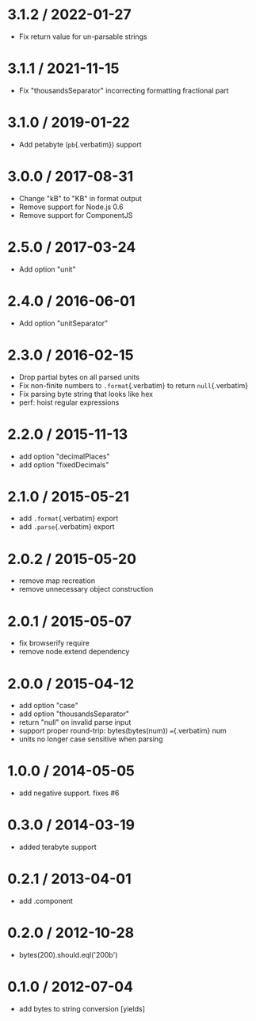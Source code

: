 # 3.1.2 / 2022-01-27

- Fix return value for un-parsable strings

# 3.1.1 / 2021-11-15

- Fix \"thousandsSeparator\" incorrecting formatting fractional part

# 3.1.0 / 2019-01-22

- Add petabyte (`pb`{.verbatim}) support

# 3.0.0 / 2017-08-31

- Change \"kB\" to \"KB\" in format output
- Remove support for Node.js 0.6
- Remove support for ComponentJS

# 2.5.0 / 2017-03-24

- Add option \"unit\"

# 2.4.0 / 2016-06-01

- Add option \"unitSeparator\"

# 2.3.0 / 2016-02-15

- Drop partial bytes on all parsed units
- Fix non-finite numbers to `.format`{.verbatim} to return
  `null`{.verbatim}
- Fix parsing byte string that looks like hex
- perf: hoist regular expressions

# 2.2.0 / 2015-11-13

- add option \"decimalPlaces\"
- add option \"fixedDecimals\"

# 2.1.0 / 2015-05-21

- add `.format`{.verbatim} export
- add `.parse`{.verbatim} export

# 2.0.2 / 2015-05-20

- remove map recreation
- remove unnecessary object construction

# 2.0.1 / 2015-05-07

- fix browserify require
- remove node.extend dependency

# 2.0.0 / 2015-04-12

- add option \"case\"
- add option \"thousandsSeparator\"
- return \"null\" on invalid parse input
- support proper round-trip: bytes(bytes(num)) `=`{.verbatim} num
- units no longer case sensitive when parsing

# 1.0.0 / 2014-05-05

- add negative support. fixes #6

# 0.3.0 / 2014-03-19

- added terabyte support

# 0.2.1 / 2013-04-01

- add .component

# 0.2.0 / 2012-10-28

- bytes(200).should.eql(\'200b\')

# 0.1.0 / 2012-07-04

- add bytes to string conversion \[yields\]
